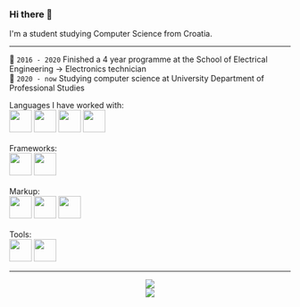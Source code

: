 ### Hi there 👋

I'm a student studying Computer Science from Croatia.

<hr>

🏫 `2016 - 2020` Finished a 4 year programme at the School of Electrical Engineering -> Electronics technician <br>
🏫 `2020 - now` Studying computer science at University Department of Professional Studies <br>

Languages I have worked with: <br>
<img width=40vw src="https://vectorwiki.com/images/G9sE3__javascript.svg">
<img width=40vw src="https://www.vectorlogo.zone/logos/typescriptlang/typescriptlang-icon.svg">
<img width=40vw src="https://cdn.jsdelivr.net/gh/devicons/devicon/icons/cplusplus/cplusplus-original.svg"/>
<img width=40vw src="https://cdn.jsdelivr.net/gh/devicons/devicon/icons/c/c-original.svg" />
<br><br>Frameworks:<br>
<img width=40vw src="https://www.vectorlogo.zone/logos/reactjs/reactjs-icon.svg">
<img width=40vw src="https://www.vectorlogo.zone/logos/nodejs/nodejs-icon.svg">
<br><br>Markup:<br>
<img width=40vw src="https://www.vectorlogo.zone/logos/w3_html5/w3_html5-icon.svg">
<img width=40vw src="https://www.vectorlogo.zone/logos/w3_css/w3_css-icon.svg">
<img width=40vw src="https://cdn.jsdelivr.net/gh/devicons/devicon/icons/markdown/markdown-original.svg" />
<br><br>Tools:<br>
<img width=40vw src="https://cdn.jsdelivr.net/gh/devicons/devicon/icons/vscode/vscode-original.svg" />
<img width=40vw src="https://cdn.jsdelivr.net/gh/devicons/devicon/icons/github/github-original.svg" />
<hr>
<p align="center">
  <img src="https://github-readme-stats.vercel.app/api/top-langs?username=AntonioToni&layout=compact&theme=transparent&card_width=444px"/><br/>
  <img src="https://github-readme-stats.vercel.app/api?username=AntonioToni&show_icons=true&theme=transparent"/>
</p>
